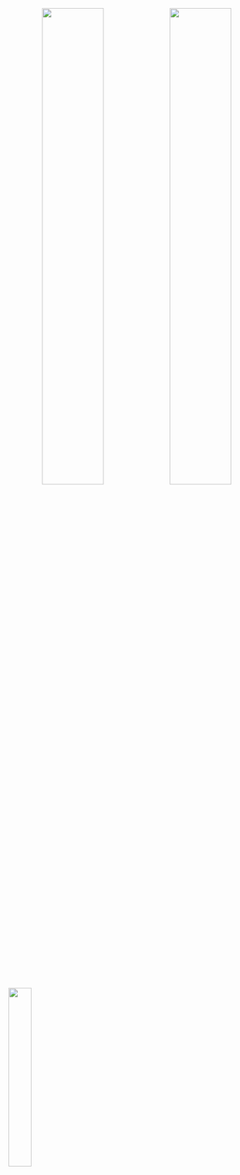 <p align="center">
<img width="49%" src="https://github-readme-stats.vercel.app/api?username=raheemadamboev&count_private=true&show_icons=true&theme=tokyonight">
<img width="49%" src="https://github-readme-streak-stats.herokuapp.com/?user=raheemadamboev&theme=tokyonight">
</p>
<img width="30%" src="https://github-readme-stats.vercel.app/api/top-langs/?username=raheemadamboev&theme=tokyonight&langs_count=10">
